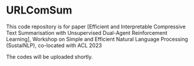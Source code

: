 # URLComSum

This code repository is for paper [Efficient and Interpretable Compressive Text Summarisation with Unsupervised Dual-Agent Reinforcement Learning], Workshop on Simple and Efficient Natural Language Processing (SustaiNLP), co-located with ACL 2023

The codes will be uploaded shortly.
